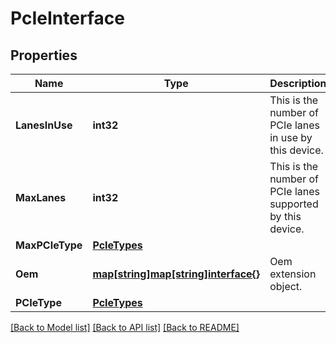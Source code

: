 # PcIeInterface

## Properties
Name | Type | Description | Notes
------------ | ------------- | ------------- | -------------
**LanesInUse** | **int32** | This is the number of PCIe lanes in use by this device. | [optional] 
**MaxLanes** | **int32** | This is the number of PCIe lanes supported by this device. | [optional] 
**MaxPCIeType** | [**PcIeTypes**](PCIeTypes.md) |  | [optional] 
**Oem** | [**map[string]map[string]interface{}**](map[string]interface{}.md) | Oem extension object. | [optional] 
**PCIeType** | [**PcIeTypes**](PCIeTypes.md) |  | [optional] 

[[Back to Model list]](../README.md#documentation-for-models) [[Back to API list]](../README.md#documentation-for-api-endpoints) [[Back to README]](../README.md)


